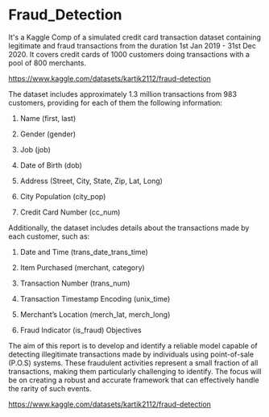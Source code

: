 # Fraud_Detection
It's a Kaggle Comp of a simulated credit card transaction dataset containing legitimate and fraud transactions from the duration 1st Jan 2019 - 31st Dec 2020. It covers credit cards of 1000 customers doing transactions with a pool of 800 merchants.

https://www.kaggle.com/datasets/kartik2112/fraud-detection

The dataset includes approximately 1.3 million transactions from 983 customers, providing for each of them the following information:

1. Name (first, last)

2. Gender (gender)

3. Job (job)

4. Date of Birth (dob)

5. Address (Street, City, State, Zip, Lat, Long)

6. City Population (city_pop)

7. Credit Card Number (cc_num)

Additionally, the dataset includes details about the transactions made by each customer, such as:

1. Date and Time (trans_date_trans_time)

2. Item Purchased (merchant, category)

3. Transaction Number (trans_num)

4. Transaction Timestamp Encoding (unix_time)

5. Merchant’s Location (merch_lat, merch_long)

6. Fraud Indicator (is_fraud)
Objectives

The aim of this report is to develop and identify a reliable model capable of detecting illegitimate transactions
made by individuals using point-of-sale (P.O.S) systems. These fraudulent activities represent a small fraction
of all transactions, making them particularly challenging to identify. The focus will be on creating a robust and
accurate framework that can effectively handle the rarity of such events.

https://www.kaggle.com/datasets/kartik2112/fraud-detection
